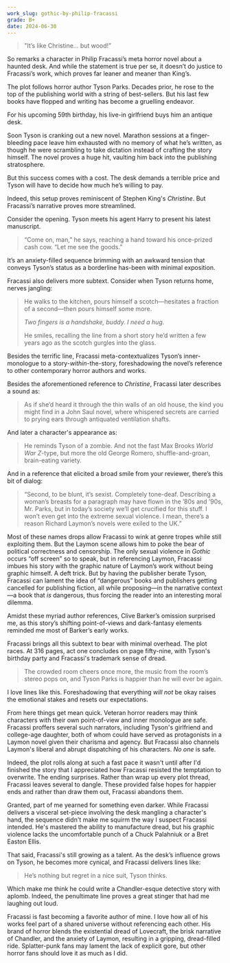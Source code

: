 ```yaml
---
work_slug: gothic-by-philip-fracassi
grade: B+
date: 2024-06-30
---
```


> "It’s like Christine… but wood!”

So remarks a character in Philip Fracassi’s meta horror novel about a haunted desk. And while the statement is true per se, it doesn’t do justice to Fracassi’s work, which proves far leaner and meaner than King’s.

<!-- end -->

The plot follows horror author Tyson Parks. Decades prior, he rose to the top of the publishing world with a string of best-sellers. But his last few books have flopped and writing has become a gruelling endeavor.

For his upcoming 59th birthday, his live-in girlfriend buys him an antique desk.

Soon Tyson is cranking out a new novel. Marathon sessions at a finger-bleeding pace leave him exhausted with no memory of what he’s written, as though he were scrambling to take dictation instead of crafting the story himself. The novel proves a huge hit, vaulting him back into the publishing stratosphere.

But this success comes with a cost. The desk demands a terrible price and Tyson will have to decide how much he’s willing to pay.

Indeed, this setup proves reminiscent of <span data-work-slug="christine-by-stephen-king">Stephen King's _Christine_</span>. But Fracassi’s narrative proves more streamlined.

Consider the opening. Tyson meets his agent Harry to present his latest manuscript.

> “Come on, man,” he says, reaching a hand toward his once-prized cash cow. “Let me see the goods.”

It’s an anxiety-filled sequence brimming with an awkward tension that conveys Tyson’s status as a borderline has-been with minimal exposition.

Fracassi also delivers more subtext. Consider when Tyson returns home, nerves jangling:

> He walks to the kitchen, pours himself a scotch—hesitates a fraction of a second—then pours himself some more.
>
> _Two fingers is a handshake, buddy. I need a hug._
>
> He smiles, recalling the line from a short story he’d written a few years ago as the scotch gurgles into the glass.

Besides the terrific line, Fracassi meta-contextualizes Tyson’s inner-monologue to a story-_within_-the-story, foreshadowing the novel’s reference to other contemporary horror authors and works.

Besides the aforementioned reference to _Christine_, Fracassi later describes a sound as:

> As if she’d heard it through the thin walls of an old house, the kind you might find in a John Saul novel, where whispered secrets are carried to prying ears through antiquated ventilation shafts.

And later a character's appearance as:

> He reminds Tyson of a zombie. And not the fast Max Brooks _World War Z_-type, but more the old George Romero, shuffle-and-groan, brain-eating variety.

And in a reference that elicited a broad smile from your reviewer, there’s this bit of dialog:

> “Second, to be blunt, it’s sexist. Completely tone-deaf. Describing a woman’s breasts for a paragraph may have flown in the ’80s and ’90s, Mr. Parks, but in today’s society we’ll get crucified for this stuff. I won’t even get into the extreme sexual violence. I mean, there’s a reason Richard Laymon’s novels were exiled to the UK.”

Most of these names drops allow Fracassi to wink at genre tropes while still exploiting them. But the Laymon scene allows him to poke the bear of political correctness and censorship. The only sexual violence in _Gothic_ occurs “off screen” so to speak, but in referencing Laymon, Fracassi imbues his story with the graphic nature of Laymon’s work without being graphic himself. A deft trick. But by having the publisher berate Tyson, Fracassi can lament the idea of “dangerous” books and publishers getting cancelled for publishing fiction, all while proposing—in the narrative context—a book that _is_ dangerous, thus forcing the reader into an interesting moral dilemma.

Amidst these myriad author references, Clive Barker’s omission surprised me, as this story’s shifting point-of-views and dark-fantasy elements reminded me most of Barker’s early works.

Fracassi brings all this subtext to bear with minimal overhead. The plot races. At 316 pages, act one concludes on page fifty-nine, with Tyson's birthday party and Fracassi's trademark sense of dread.

> The crowded room cheers once more, the music from the room’s stereo pops on, and Tyson Parks is happier than he will ever be again.

I love lines like this. Foreshadowing that everything _will not_ be okay raises the emotional stakes and resets our expectations.

From here things get mean quick. Veteran horror readers may think characters with their own point-of-view and inner monologue are safe. Fracassi proffers several such narrators, including Tyson's girlfriend and college-age daughter, both of whom could have served as protagonists in a Laymon novel given their charisma and agency. But Fracassi also channels Laymon's liberal and abrupt dispatching of his characters. _No one_ is safe.

Indeed, the plot rolls along at such a fast pace it wasn't until after I'd finished the story that I appreciated how Fracassi resisted the temptation to overwrite. The ending surprises. Rather than wrap up every plot thread, Fracassi leaves several to dangle. These provided false hopes for happier ends and rather than draw them out, Fracassi abandons them.

Granted, part of me yearned for something even darker. While Fracassi delivers a visceral set-piece involving the desk mangling a character's hand, the sequence didn't make me squirm the way I suspect Fracassi intended. He's mastered the ability to manufacture dread, but his graphic violence lacks the uncomfortable punch of a Chuck Palahniuk or a Bret Easton Ellis.

That said, Fracassi's still growing as a talent. As the desk’s influence grows on Tyson, he becomes more cynical, and Fracassi delivers lines like:

> He’s nothing but regret in a nice suit, Tyson thinks.

Which make me think he could write a Chandler-esque detective story with aplomb. Indeed, the penultimate line proves a great stinger that had me laughing out loud.

Fracassi is fast becoming a favorite author of mine. I love how all of his works feel part of a shared universe without referencing each other. His brand of horror blends the existential dread of Lovecraft, the brisk narrative of Chandler, and the anxiety of Laymon, resulting in a gripping, dread-filled ride. Splatter-punk fans may lament the lack of explicit gore, but other horror fans should love it as much as I did.
